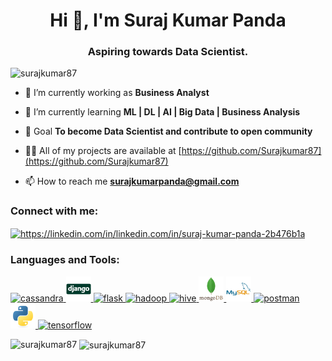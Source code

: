 <h1 align="center">Hi 👋, I'm Suraj Kumar Panda</h1>
<h3 align="center">Aspiring towards Data Scientist.</h3>

<p align="left"> <img src="https://komarev.com/ghpvc/?username=surajkumar87&label=Profile%20views&color=0e75b6&style=flat" alt="surajkumar87" /> </p>

- 🔭 I’m currently working as **Business Analyst**

- 🌱 I’m currently learning **ML | DL | AI | Big Data | Business Analysis**

- 🎯 Goal **To become Data Scientist and contribute to open community**

- 👨‍💻 All of my projects are available at [https://github.com/Surajkumar87](https://github.com/Surajkumar87)

- 📫 How to reach me **surajkumarpanda@gmail.com**

<h3 align="left">Connect with me:</h3>
<p align="left">
<a href="https://linkedin.com/in/linkedin.com/in/suraj-kumar-panda-2b476b1a" target="blank"><img align="center" src="https://raw.githubusercontent.com/rahuldkjain/github-profile-readme-generator/master/src/images/icons/Social/linked-in-alt.svg" alt="https://linkedin.com/in/linkedin.com/in/suraj-kumar-panda-2b476b1a" height="30" width="40" /></a>
</p>

<h3 align="left">Languages and Tools:</h3>
<p align="left"> <a href="https://cassandra.apache.org/" target="_blank"> <img src="https://www.vectorlogo.zone/logos/apache_cassandra/apache_cassandra-icon.svg" alt="cassandra" width="40" height="40"/> </a> <a href="https://www.djangoproject.com/" target="_blank"> <img src="https://raw.githubusercontent.com/devicons/devicon/master/icons/django/django-original.svg" alt="django" width="40" height="40"/> </a> <a href="https://flask.palletsprojects.com/" target="_blank"> <img src="https://www.vectorlogo.zone/logos/pocoo_flask/pocoo_flask-icon.svg" alt="flask" width="40" height="40"/> </a> <a href="https://hadoop.apache.org/" target="_blank"> <img src="https://www.vectorlogo.zone/logos/apache_hadoop/apache_hadoop-icon.svg" alt="hadoop" width="40" height="40"/> </a> <a href="https://hive.apache.org/" target="_blank"> <img src="https://www.vectorlogo.zone/logos/apache_hive/apache_hive-icon.svg" alt="hive" width="40" height="40"/> </a> <a href="https://www.mongodb.com/" target="_blank"> <img src="https://raw.githubusercontent.com/devicons/devicon/master/icons/mongodb/mongodb-original-wordmark.svg" alt="mongodb" width="40" height="40"/> </a> <a href="https://www.mysql.com/" target="_blank"> <img src="https://raw.githubusercontent.com/devicons/devicon/master/icons/mysql/mysql-original-wordmark.svg" alt="mysql" width="40" height="40"/> </a> <a href="https://postman.com" target="_blank"> <img src="https://www.vectorlogo.zone/logos/getpostman/getpostman-icon.svg" alt="postman" width="40" height="40"/> </a> <a href="https://www.python.org" target="_blank"> <img src="https://raw.githubusercontent.com/devicons/devicon/master/icons/python/python-original.svg" alt="python" width="40" height="40"/> </a> <a href="https://www.tensorflow.org" target="_blank"> <img src="https://www.vectorlogo.zone/logos/tensorflow/tensorflow-icon.svg" alt="tensorflow" width="40" height="40"/> </a> </p>

<p><img align="left" src="https://github-readme-stats.vercel.app/api/top-langs?username=surajkumar87&show_icons=true&locale=en&layout=compact" alt="surajkumar87" /></p>

<p>&nbsp;<img align="center" src="https://github-readme-stats.vercel.app/api?username=surajkumar87&show_icons=true&locale=en" alt="surajkumar87" /></p>
